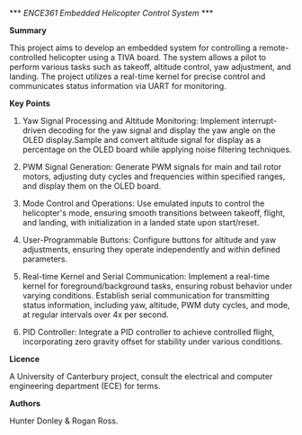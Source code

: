 *** *ENCE361 Embedded Helicopter Control System* ***

**Summary**

This project aims to develop an embedded system for controlling a remote-controlled helicopter using a TIVA board. The system allows a pilot to perform various tasks such as takeoff, altitude control, yaw adjustment, and landing. The project utilizes a real-time kernel for precise control and communicates status information via UART for monitoring.

**Key Points**

1. Yaw Signal Processing and Altitude Monitoring: Implement interrupt-driven decoding for the yaw signal and display the yaw angle on the OLED display.Sample and convert altitude signal for display as a percentage on the OLED board while applying noise filtering techniques.

2. PWM Signal Generation: Generate PWM signals for main and tail rotor motors, adjusting duty cycles and frequencies within specified ranges, and display them on the OLED board.

3. Mode Control and Operations: Use emulated inputs to control the helicopter's mode, ensuring smooth transitions between takeoff, flight, and landing, with initialization in a landed state upon start/reset.

4. User-Programmable Buttons: Configure buttons for altitude and yaw adjustments, ensuring they operate independently and within defined parameters.

5. Real-time Kernel and Serial Communication: Implement a real-time kernel for foreground/background tasks, ensuring robust behavior under varying conditions. Establish serial communication for transmitting status information, including yaw, altitude, PWM duty cycles, and mode, at regular intervals over 4x per second.

6. PID Controller: Integrate a PID controller to achieve controlled flight, incorporating zero gravity offset for stability under various conditions.

**Licence**

A University of Canterbury project, consult the electrical and computer engineering department (ECE) for terms.

**Authors**

Hunter Donley & Rogan Ross.
